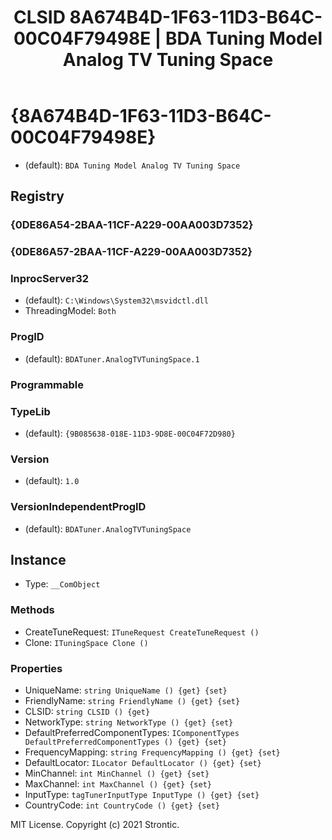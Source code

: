 ﻿---
title: "CLSID 8A674B4D-1F63-11D3-B64C-00C04F79498E | BDA Tuning Model Analog TV Tuning Space"
excerpt: What is COM-Object CLSID 8A674B4D-1F63-11D3-B64C-00C04F79498E?
---

# {8A674B4D-1F63-11D3-B64C-00C04F79498E}

* (default): `BDA Tuning Model Analog TV Tuning Space`

## Registry


### {0DE86A54-2BAA-11CF-A229-00AA003D7352}


### {0DE86A57-2BAA-11CF-A229-00AA003D7352}


### InprocServer32

* (default): `C:\Windows\System32\msvidctl.dll`
* ThreadingModel: `Both`

### ProgID

* (default): `BDATuner.AnalogTVTuningSpace.1`

### Programmable


### TypeLib

* (default): `{9B085638-018E-11D3-9D8E-00C04F72D980}`

### Version

* (default): `1.0`

### VersionIndependentProgID

* (default): `BDATuner.AnalogTVTuningSpace`

## Instance

* Type: `__ComObject`

### Methods

* CreateTuneRequest: `ITuneRequest CreateTuneRequest ()`
* Clone: `ITuningSpace Clone ()`

### Properties

* UniqueName: `string UniqueName () {get} {set} `
* FriendlyName: `string FriendlyName () {get} {set} `
* CLSID: `string CLSID () {get} `
* NetworkType: `string NetworkType () {get} {set} `
* DefaultPreferredComponentTypes: `IComponentTypes DefaultPreferredComponentTypes () {get} {set} `
* FrequencyMapping: `string FrequencyMapping () {get} {set} `
* DefaultLocator: `ILocator DefaultLocator () {get} {set} `
* MinChannel: `int MinChannel () {get} {set} `
* MaxChannel: `int MaxChannel () {get} {set} `
* InputType: `tagTunerInputType InputType () {get} {set} `
* CountryCode: `int CountryCode () {get} {set} `

MIT License. Copyright (c) 2021 Strontic.


